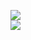 [![](https://img.shields.io/badge/Made%20With-Github%20Spray-lightgrey.svg?style=for-the-badge&logo=github)](https://github.com/Annihil/github-spray#22484)  
[![](https://i.imgur.com/2DrTn0Z.gif)](https://github.com/Annihil/github-spray)